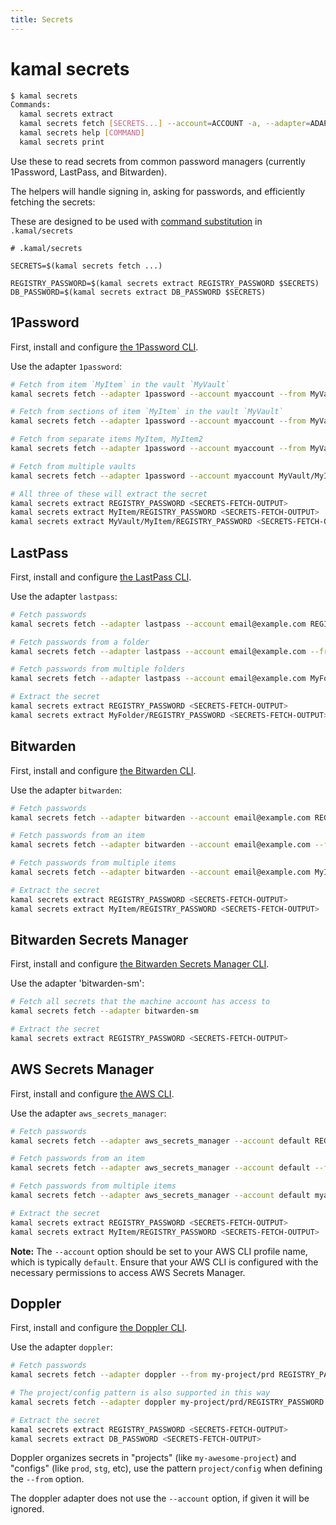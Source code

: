 ```yaml
---
title: Secrets
---
```


# kamal secrets

```bash
$ kamal secrets
Commands:
  kamal secrets extract                                                     # Extract a single secret from the results of a fetch call
  kamal secrets fetch [SECRETS...] --account=ACCOUNT -a, --adapter=ADAPTER  # Fetch secrets from a vault
  kamal secrets help [COMMAND]                                              # Describe subcommands or one specific subcommand
  kamal secrets print                                                       # Print the secrets (for debugging)
```

Use these to read secrets from common password managers (currently 1Password, LastPass, and Bitwarden).

The helpers will handle signing in, asking for passwords, and efficiently fetching the secrets:

These are designed to be used with [command substitution](https://github.com/bkeepers/dotenv?tab=readme-ov-file#command-substitution) in `.kamal/secrets`

```shell
# .kamal/secrets

SECRETS=$(kamal secrets fetch ...)

REGISTRY_PASSWORD=$(kamal secrets extract REGISTRY_PASSWORD $SECRETS)
DB_PASSWORD=$(kamal secrets extract DB_PASSWORD $SECRETS)
```

## 1Password

First, install and configure [the 1Password CLI](https://developer.1password.com/docs/cli/get-started/).

Use the adapter `1password`:

```bash
# Fetch from item `MyItem` in the vault `MyVault`
kamal secrets fetch --adapter 1password --account myaccount --from MyVault/MyItem REGISTRY_PASSWORD DB_PASSWORD

# Fetch from sections of item `MyItem` in the vault `MyVault`
kamal secrets fetch --adapter 1password --account myaccount --from MyVault/MyItem common/REGISTRY_PASSWORD production/DB_PASSWORD

# Fetch from separate items MyItem, MyItem2
kamal secrets fetch --adapter 1password --account myaccount --from MyVault MyItem/REGISTRY_PASSWORD MyItem2/DB_PASSWORD

# Fetch from multiple vaults
kamal secrets fetch --adapter 1password --account myaccount MyVault/MyItem/REGISTRY_PASSWORD MyVault2/MyItem2/DB_PASSWORD

# All three of these will extract the secret
kamal secrets extract REGISTRY_PASSWORD <SECRETS-FETCH-OUTPUT>
kamal secrets extract MyItem/REGISTRY_PASSWORD <SECRETS-FETCH-OUTPUT>
kamal secrets extract MyVault/MyItem/REGISTRY_PASSWORD <SECRETS-FETCH-OUTPUT>
```

## LastPass

First, install and configure [the LastPass CLI](https://github.com/lastpass/lastpass-cli).

Use the adapter `lastpass`:

```bash
# Fetch passwords
kamal secrets fetch --adapter lastpass --account email@example.com REGISTRY_PASSWORD DB_PASSWORD

# Fetch passwords from a folder
kamal secrets fetch --adapter lastpass --account email@example.com --from MyFolder REGISTRY_PASSWORD DB_PASSWORD

# Fetch passwords from multiple folders
kamal secrets fetch --adapter lastpass --account email@example.com MyFolder/REGISTRY_PASSWORD MyFolder2/DB_PASSWORD

# Extract the secret
kamal secrets extract REGISTRY_PASSWORD <SECRETS-FETCH-OUTPUT>
kamal secrets extract MyFolder/REGISTRY_PASSWORD <SECRETS-FETCH-OUTPUT>
```

## Bitwarden

First, install and configure [the Bitwarden CLI](https://bitwarden.com/help/cli/).

Use the adapter `bitwarden`:

```bash
# Fetch passwords
kamal secrets fetch --adapter bitwarden --account email@example.com REGISTRY_PASSWORD DB_PASSWORD

# Fetch passwords from an item
kamal secrets fetch --adapter bitwarden --account email@example.com --from MyItem REGISTRY_PASSWORD DB_PASSWORD

# Fetch passwords from multiple items
kamal secrets fetch --adapter bitwarden --account email@example.com MyItem/REGISTRY_PASSWORD MyItem2/DB_PASSWORD

# Extract the secret
kamal secrets extract REGISTRY_PASSWORD <SECRETS-FETCH-OUTPUT>
kamal secrets extract MyItem/REGISTRY_PASSWORD <SECRETS-FETCH-OUTPUT>
```

## Bitwarden Secrets Manager

First, install and configure [the Bitwarden Secrets Manager CLI](https://bitwarden.com/help/secrets-manager-cli/#download-and-install).

Use the adapter 'bitwarden-sm':

```bash
# Fetch all secrets that the machine account has access to
kamal secrets fetch --adapter bitwarden-sm

# Extract the secret
kamal secrets extract REGISTRY_PASSWORD <SECRETS-FETCH-OUTPUT>
```

## AWS Secrets Manager

First, install and configure [the AWS CLI](https://docs.aws.amazon.com/cli/latest/userguide/getting-started-install.html).

Use the adapter `aws_secrets_manager`:

```bash
# Fetch passwords
kamal secrets fetch --adapter aws_secrets_manager --account default REGISTRY_PASSWORD DB_PASSWORD

# Fetch passwords from an item
kamal secrets fetch --adapter aws_secrets_manager --account default --from myapp/ REGISTRY_PASSWORD DB_PASSWORD

# Fetch passwords from multiple items
kamal secrets fetch --adapter aws_secrets_manager --account default myapp/REGISTRY_PASSWORD myapp/DB_PASSWORD

# Extract the secret
kamal secrets extract REGISTRY_PASSWORD <SECRETS-FETCH-OUTPUT>
kamal secrets extract MyItem/REGISTRY_PASSWORD <SECRETS-FETCH-OUTPUT>
```

**Note:** The `--account` option should be set to your AWS CLI profile name, which is typically `default`. Ensure that your AWS CLI is configured with the necessary permissions to access AWS Secrets Manager.

## Doppler

First, install and configure [the Doppler CLI](https://docs.doppler.com/docs/install-cli).

Use the adapter `doppler`:

```bash
# Fetch passwords
kamal secrets fetch --adapter doppler --from my-project/prd REGISTRY_PASSWORD DB_PASSWORD

# The project/config pattern is also supported in this way
kamal secrets fetch --adapter doppler my-project/prd/REGISTRY_PASSWORD my-project/prd/DB_PASSWORD

# Extract the secret
kamal secrets extract REGISTRY_PASSWORD <SECRETS-FETCH-OUTPUT>
kamal secrets extract DB_PASSWORD <SECRETS-FETCH-OUTPUT>
```

Doppler organizes secrets in "projects" (like `my-awesome-project`) and "configs" (like `prod`, `stg`, etc), use the pattern `project/config` when defining the `--from` option.

The doppler adapter does not use the `--account` option, if given it will be ignored.
